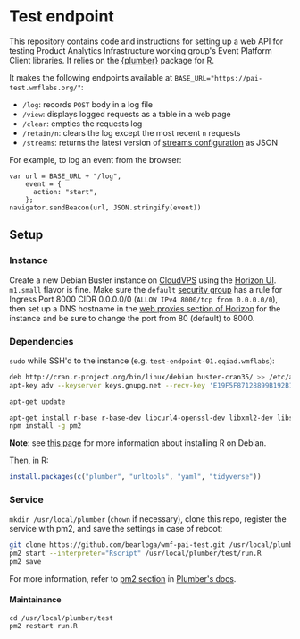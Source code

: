 # Test endpoint

This repository contains code and instructions for setting up a web API for testing Product Analytics Infrastructure working group's Event Platform Client libraries. It relies on the [{plumber}](https://www.rplumber.io/) package for [R](https://www.r-project.org/).

It makes the following endpoints available at `BASE_URL="https://pai-test.wmflabs.org/"`:

- `/log`: records `POST` body in a log file
- `/view`: displays logged requests as a table in a web page
- `/clear`: empties the requests log
- `/retain/n`: clears the log except the most recent `n` requests
- `/streams`: returns the latest version of [streams configuration](stream-config.yaml) as JSON

For example, to log an event from the browser:

```JS
var url = BASE_URL + "/log",
    event = {
      action: "start",
    };
navigator.sendBeacon(url, JSON.stringify(event))
```

## Setup

### Instance

Create a new Debian Buster instance on [CloudVPS](https://wikitech.wikimedia.org/wiki/Portal:Cloud_VPS) using the [Horizon UI](https://horizon.wikimedia.org/). `m1.small` flavor is fine. Make sure the `default` [security group](https://horizon.wikimedia.org/project/security_groups/) has a rule for Ingress Port 8000 CIDR 0.0.0.0/0 (`ALLOW IPv4 8000/tcp from 0.0.0.0/0`), then set up a DNS hostname in the [web proxies section of Horizon](https://horizon.wikimedia.org/project/proxy/) for the instance and be sure to change the port from 80 (default) to 8000.

### Dependencies

`sudo` while SSH'd to the instance (e.g. `test-endpoint-01.eqiad.wmflabs`):

```bash
deb http://cran.r-project.org/bin/linux/debian buster-cran35/ >> /etc/apt/sources.list
apt-key adv --keyserver keys.gnupg.net --recv-key 'E19F5F87128899B192B1A2C2AD5F960A256A04AF'

apt-get update

apt-get install r-base r-base-dev libcurl4-openssl-dev libxml2-dev libssl-dev nodejs npm
npm install -g pm2
```

**Note**: see [this page](https://cran.r-project.org/bin/linux/debian/) for more information about installing R on Debian.

Then, in R:

```R
install.packages(c("plumber", "urltools", "yaml", "tidyverse"))
```

### Service

`mkdir /usr/local/plumber` (`chown` if necessary), clone this repo, register the service with pm2, and save the settings in case of reboot:

```bash
git clone https://github.com/bearloga/wmf-pai-test.git /usr/local/plumber/test
pm2 start --interpreter="Rscript" /usr/local/plumber/test/run.R
pm2 save
```

For more information, refer to [pm2 section](https://www.rplumber.io/docs/hosting.html#pm2) in [Plumber's docs](https://www.rplumber.io/docs/).

#### Maintainance

```
cd /usr/local/plumber/test
pm2 restart run.R
```
